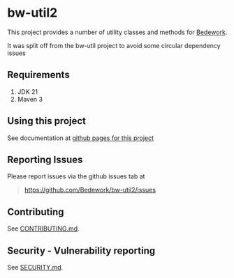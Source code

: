 # bw-util2

This project provides a number of utility classes and methods for
[Bedework](https://www.apereo.org/projects/bedework).

It was split off from the bw-util project to avoid some circular dependency issues

## Requirements

1. JDK 21
2. Maven 3

## Using this project
See documentation at [github pages for this project](https://bedework.github.io/bw-util2/)

## Reporting Issues
Please report issues via the github issues tab at
> https://github.com/Bedework/bw-util2/issues

## Contributing
See [CONTRIBUTING.md](CONTRIBUTING.md).

## Security - Vulnerability reporting
See [SECURITY.md](SECURITY.md).

